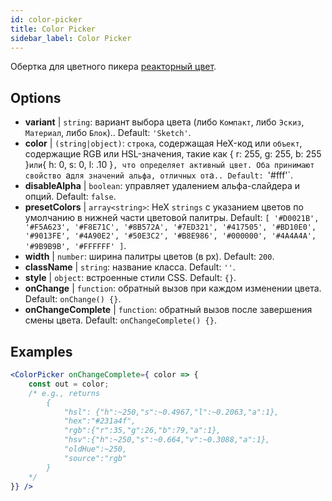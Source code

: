 ```yaml
---
id: color-picker
title: Color Picker
sidebar_label: Color Picker
---
```


Обертка для цветного пикера [реакторный цвет](https://casesandberg.github.io/react-color/).

## Options

* __variant__ | `string`: вариант выбора цвета (либо `Компакт`, либо `Эскиз`, `Материал`, либо `Блок`).. Default: `'Sketch'`.
* __color__ | `(string|object)`: `строка`, содержащая HeX-код или `объект`, содержащие RGB или HSL-значения, такие как { r: 255, g: 255, b: 255 }` или `{ h: 0, s: 0, l: .10 }`, что определяет активный цвет. Оба принимают свойство `a` для значений альфа, отличных от `a`.. Default: `'#fff'`.
* __disableAlpha__ | `boolean`: управляет удалением альфа-слайдера и опций. Default: `false`.
* __presetColors__ | `array<string>`: HeX `strings` с указанием цветов по умолчанию в нижней части цветовой палитры. Default: `[
  '#D0021B',
  '#F5A623',
  '#F8E71C',
  '#8B572A',
  '#7ED321',
  '#417505',
  '#BD10E0',
  '#9013FE',
  '#4A90E2',
  '#50E3C2',
  '#B8E986',
  '#000000',
  '#4A4A4A',
  '#9B9B9B',
  '#FFFFFF'
]`.
* __width__ | `number`: ширина палитры цветов (в px). Default: `200`.
* __className__ | `string`: название класса. Default: `''`.
* __style__ | `object`: встроенные стили CSS. Default: `{}`.
* __onChange__ | `function`: обратный вызов при каждом изменении цвета. Default: `onChange() {}`.
* __onChangeComplete__ | `function`: обратный вызов после завершения смены цвета. Default: `onChangeComplete() {}`.


## Examples

```jsx live
<ColorPicker onChangeComplete={ color => {
    const out = color;
    /* e.g., returns 
        {
            "hsl": {"h":~250,"s":~0.4967,"l":~0.2063,"a":1},
            "hex":"#231a4f",
            "rgb":{"r":35,"g":26,"b":79,"a":1},
            "hsv":{"h":~250,"s":~0.664,"v":~0.3088,"a":1},
            "oldHue":~250,
            "source":"rgb"
        }
    */
}} />
```

